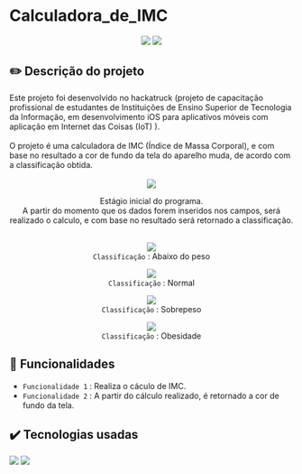 # Calculadora_de_IMC
<p align="center">
    <img src="https://img.shields.io/badge/STATUS-FINALIZADO-white?style=for-the-badge&labelColor=black"/>
    <img src="https://img.shields.io/github/last-commit/Samuel-045/Mapa-Swift?style=for-the-badge"/>
</p>

<h2>✏️ Descrição do projeto</h2>
Este projeto foi desenvolvido no hackatruck (projeto de capacitação profissional de estudantes de 
Instituições de Ensino Superior de Tecnologia da Informação, em desenvolvimento iOS para aplicativos móveis com aplicação em Internet das Coisas (IoT) ).<br><br>
O projeto é uma calculadora de IMC (Índice de Massa Corporal), e com base no resultado a cor de fundo da tela do aparelho muda, de acordo com a classificação obtida.<br><br>

<div align="center">
  <img src="https://github.com/Samuel-045/Calculadora_de_IMC/assets/95144250/04cdfce3-53c0-4248-b1d9-8152907b1540"/>

  Estágio inicial do programa.<br>
  A partir do momento que os dados forem inseridos nos campos, será realizado o calculo, e com base no resultado será retornado a classificação.<br><br>

  <img src="https://github.com/Samuel-045/Calculadora_de_IMC/assets/95144250/cbf8010d-4018-4490-bb45-013b7152568b"><br>
  `Classificação` : Abaixo do peso

  <img src="https://github.com/Samuel-045/Calculadora_de_IMC/assets/95144250/c79968b3-33fe-4da3-b83a-3cf8fdecb179"> <br>
  `Classificação` : Normal
  
  <img src="https://github.com/Samuel-045/Calculadora_de_IMC/assets/95144250/9c56cb2b-a3bf-4772-9314-01b87ac69f58"/> <br>
  `Classificação` : Sobrepeso

  <img src="https://github.com/Samuel-045/Calculadora_de_IMC/assets/95144250/8a54bd2e-be94-4344-9c22-803bf2e3338f"/> <br>
  `Classificação` : Obesidade

</div>

<h2>🔨 Funcionalidades </h2>

   - `Funcionalidade 1` : Realiza o cáculo de IMC.
   - `Funcionalidade 2` : A partir do cálculo realizado, é retornado a cor de fundo da tela.

<h2>✔️ Tecnologias usadas</h2>
<p>
  <img src="https://img.shields.io/badge/Swift-white?style=flat-square&logo=swift&logoColor=black"/>
  <img src="https://img.shields.io/badge/Xcode-white?style=flat-square&logo=xcode&logoColor=black"/>  
</p>
